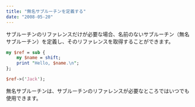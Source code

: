 ```yaml
---
title: "無名サブルーチンを定義する"
date: "2008-05-20"
---
```


サブルーチンのリファレンスだけが必要な場合、名前のないサブルーチン（無名サブルーチン）を定義し、そのリファレンスを取得することができます。

```perl
my $ref = sub {
    my $name = shift;
    print "Hello, $name.\n";
};

$ref->('Jack');
```

無名サブルーチンは、サブルーチンのリファレンスが必要なところではいつでも使用できます。

